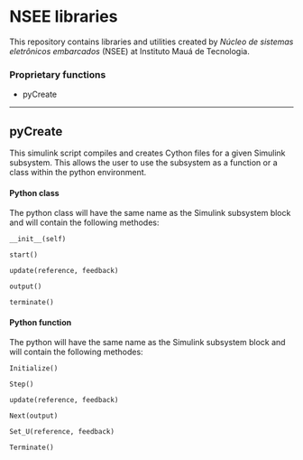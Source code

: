 # NSEE libraries

This repository contains libraries and utilities created by *Núcleo de sistemas eletrônicos embarcados* (NSEE) at Instituto Mauá de Tecnologia.

### Proprietary functions
- pyCreate

---
## pyCreate 

This simulink script compiles and creates Cython files for a given Simulink subsystem. This allows the user to use the subsystem as a function or a class within the python environment.

#### Python class

The python class will have the same name as the Simulink subsystem block and will contain the following methodes:
```{python}
__init__(self)
```
```{python} 
start()
```
```{python}
update(reference, feedback)
```
```{python}
output()
```
```{python}
terminate()
```

#### Python function

The python will have the same name as the Simulink subsystem block and will contain the following methodes:
```{python}
Initialize()
```
```{python} 
Step()
```
```{python}
update(reference, feedback)
```
```{python}
Next(output)
```

```{python}
Set_U(reference, feedback)
```

```{python}
Terminate()
```
